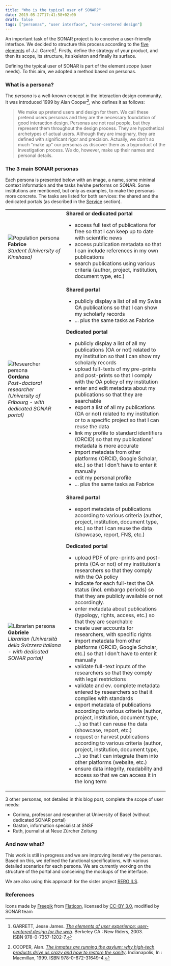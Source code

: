 ```yaml
---
title: "Who is the typical user of SONAR?"
date: 2019-05-27T17:41:58+02:00
draft: false
tags: ["personas", "user interface", "user-centered design"]
---
```


An important task of the SONAR project is to conceive a user-friendly interface. We decided to structure this process according to the [five elements](http://www.jjg.net/elements/pdf/elements_ch02.pdf) of J.J. Garrett[^1]. Firstly, define the strategy of your product, and then its scope, its structure, its skeleton and finally its surface.

<!--more-->

Defining the typical user of SONAR is part of the element *scope* (user needs). To this aim, we adopted a method based on personas.

### What is a persona?

The *persona* is a well-known concept in the interaction design community. It was introduced 1999 by Alan Cooper[^2], who defines it as follows:

> We make up pretend users and design for them. We call these pretend users personas and they are the necessary foundation of good interaction design. Personas are not real people, but they represent them throughout the design process. They are hypothetical archetypes of actual users. Although they are imaginary, they are defined with significant rigor and  precision. Actually, we don't so much "make up" our personas as discover them as a byproduct of the investigation process. We do, however, make up their names and personal details.

### The 3 main SONAR personas

Each persona is presented below with an image, a name, some minimal context information and the tasks he/she performs on SONAR. Some institutions are mentioned, but only as examples, to make the personas more concrete. The tasks are listed for both services: the shared and the dedicated portals (as described in the [Service](/service) section).

|   |   |
| ------ | ----------- |
| <img class="image" src="/images/persona1.svg" alt="Population persona" title="Population persona" style="vertical-align:top;"><br/>**Fabrice**<br/>*Student (University of Kinshasa)* | **Shared or dedicated portal**<ul><li>access full text of publications for free so that I can keep up to date with scientific news</li><li>access publication metadata so that I can include references in my own publications</li><li>search publications using various criteria (author, project, institution, document type, etc.)</li></ul> |
| <img class="image" src="/images/persona2.svg" alt="Researcher persona" title="Researcher persona" style="vertical-align:top;"><br/>**Gordana**<br/>*Post-doctoral researcher (University of Fribourg - with dedicated SONAR portal)* | **Shared portal**<ul><li>publicly display a list of all my Swiss OA publications so that I can show my scholarly records</li><li>... plus the same tasks as Fabrice</li></ul>**Dedicated portal**<ul><li>publicly display a list of all my publications (OA or not) related to my institution so that I can show my scholarly records</li><li>upload full-texts of my pre-prints and post-prints so that I comply with the OA policy of my institution</li><li>enter and edit metadata about my publications so that they are searchable</li><li>export a list of all my publications (OA or not) related to my institution or to a specific project so that I can reuse the data</li><li>link my profile to standard identifiers (ORCID) so that my publications' metadata is more accurate</li><li>import metadata from other platforms (ORCID, Google Scholar, etc.) so that I don't have to enter it manually</li><li>edit my personal profile</li><li>... plus the same tasks as Fabrice</li></ul> |
| <img class="image" src="/images/persona3.svg" alt="Librarian persona" title="Librarian persona" style="vertical-align:top;"><br/>**Gabriele**<br/>*Librarian (Università della Svizzera italiana - with dedicated SONAR portal)* | **Shared portal**<ul><li>export metadata of publications according to various criteria (author, project, institution, document type, etc.) so that I can reuse the data (showcase, report, FNS, etc.)</li></ul>**Dedicated portal**<ul><li>upload PDF of pre-prints and post-prints (OA or not) of my institution's researchers so that they comply with the OA policy</li><li>indicate for each full-text the OA status (incl. embargo periods) so that they are publicly available or not accordingly.</li><li>enter metadata about publications (typology, rights, access, etc.) so that they are searchable</li><li>create user accounts for researchers, with specific rights</li><li>import metadata from other platforms (ORCID, Google Scholar, etc.) so that I don't have to enter it manually</li><li>validate full-text inputs of the researchers so that they comply with legal restrictions</li><li>validate and ev. complete metadata entered by researchers so that it complies with standards</li><li>export metadata of publications according to various criteria (author, project, institution, document type, …) so that I can reuse the data (showcase, report, etc.)</li><li>request or harvest publications according to various criteria (author, project, institution, document type, …) so that I can integrate them into other platforms (website, etc.)</li><li>ensure data integrity, readability and access so that we can access it in the long term</li></ul> |

3 other personas, not detailed in this blog post, complete the scope of user needs:

* Corinna, professor and researcher at University of Basel (without dedicated SONAR portal)
* Gaston, information specialist at SNSF
* Ruth, journalist at Neue Zürcher Zeitung

### And now what?

This work is still in progress and we are improving iteratively the personas. Based on this, we defined the functional specifications, with various detailed scenarios for each persona. We are currently working on the structure of the portal and conceiving the mockups of the interface.

We are also using this approach for the sister project [RERO ILS](https://rero21.ch/about/).


### References

[^1]: GARRETT, Jesse James. *[The elements of user experience: user-centered design for the web](https://explore.rero.ch/fr_CH/rero/result?se=The%20elements%20of%20user%20experience%20garrett&submit=&fd=any&pr=contains&ex=0&so=rank&fct%5Bi%5D%5Bcreator%5D%5B0%5D=Garrett%252C%2520Jesse%2520James)*. Berkeley CA : New Riders, 2003. ISBN 978-0-7357-1202-7.

[^2]: COOPER, Alan. *[The inmates are running the asylum: why high-tech products drive us crazy and how to restore the sanity](http://data.rero.ch/01-R006346412)*. Indianapolis, In : Macmillan, 1999. ISBN 978-0-672-31649-4.

Icons made by [Freepik](https://www.freepik.com/) from [Flaticon](https://www.flaticon.com/), licensed by [CC-BY 3.0](http://creativecommons.org/licenses/by/3.0/), modified by SONAR team